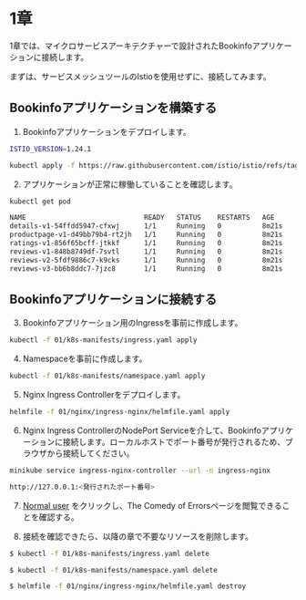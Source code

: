 # 1章

1章では、マイクロサービスアーキテクチャーで設計されたBookinfoアプリケーションに接続します。

まずは、サービスメッシュツールのIstioを使用せずに、接続してみます。

## Bookinfoアプリケーションを構築する

1. Bookinfoアプリケーションをデプロイします。

```bash
ISTIO_VERSION=1.24.1

kubectl apply -f https://raw.githubusercontent.com/istio/istio/refs/tags/${ISTIO_VERSION}/samples/bookinfo/platform/kube/bookinfo.yaml
```

2. アプリケーションが正常に稼働していることを確認します。

```bash
kubectl get pod

NAME                             READY   STATUS    RESTARTS   AGE
details-v1-54ffdd5947-cfxwj      1/1     Running   0          8m21s
productpage-v1-d49bb79b4-rt2jh   1/1     Running   0          8m21s
ratings-v1-856f65bcff-jtkkf      1/1     Running   0          8m21s
reviews-v1-848b8749df-7svtl      1/1     Running   0          8m21s
reviews-v2-5fdf9886c7-k9cks      1/1     Running   0          8m21s
reviews-v3-bb6b8ddc7-7jzc8       1/1     Running   0          8m21s
```

## Bookinfoアプリケーションに接続する

3. Bookinfoアプリケーション用のIngressを事前に作成します。

```bash
kubectl -f 01/k8s-manifests/ingress.yaml apply
```

4. Namespaceを事前に作成します。

```bash
kubectl -f 01/k8s-manifests/namespace.yaml apply
```

5. Nginx Ingress Controllerをデプロイします。

```bash
helmfile -f 01/nginx/ingress-nginx/helmfile.yaml apply
```

6. Nginx Ingress ControllerのNodePort Serviceを介して、Bookinfoアプリケーションに接続します。ローカルホストでポート番号が発行されるため、ブラウザから接続してください。

```bash
minikube service ingress-nginx-controller --url -n ingress-nginx

http://127.0.0.1:<発行されたポート番号>
```

7. [Normal user](http://127.0.0.1:59594/productpage?u=normal) をクリックし、The Comedy of Errorsページを閲覧できることを確認する。

8. 接続を確認できたら、以降の章で不要なリソースを削除します。

```bash
$ kubectl -f 01/k8s-manifests/ingress.yaml delete

$ kubectl -f 01/k8s-manifests/namespace.yaml delete

$ helmfile -f 01/nginx/ingress-nginx/helmfile.yaml destroy
```
